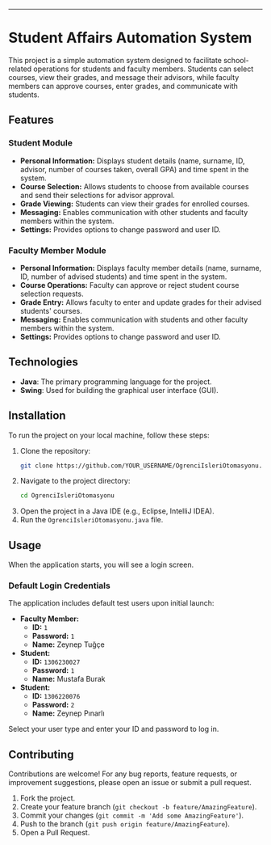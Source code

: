 -----

# Student Affairs Automation System

This project is a simple automation system designed to facilitate school-related operations for students and faculty members. Students can select courses, view their grades, and message their advisors, while faculty members can approve courses, enter grades, and communicate with students.

## Features

### Student Module

  * **Personal Information:** Displays student details (name, surname, ID, advisor, number of courses taken, overall GPA) and time spent in the system.
  * **Course Selection:** Allows students to choose from available courses and send their selections for advisor approval.
  * **Grade Viewing:** Students can view their grades for enrolled courses.
  * **Messaging:** Enables communication with other students and faculty members within the system.
  * **Settings:** Provides options to change password and user ID.

### Faculty Member Module

  * **Personal Information:** Displays faculty member details (name, surname, ID, number of advised students) and time spent in the system.
  * **Course Operations:** Faculty can approve or reject student course selection requests.
  * **Grade Entry:** Allows faculty to enter and update grades for their advised students' courses.
  * **Messaging:** Enables communication with students and other faculty members within the system.
  * **Settings:** Provides options to change password and user ID.

## Technologies

  * **Java**: The primary programming language for the project.
  * **Swing**: Used for building the graphical user interface (GUI).

## Installation

To run the project on your local machine, follow these steps:

1.  Clone the repository:
    ```bash
    git clone https://github.com/YOUR_USERNAME/OgrenciIsleriOtomasyonu.git
    ```
2.  Navigate to the project directory:
    ```bash
    cd OgrenciIsleriOtomasyonu
    ```
3.  Open the project in a Java IDE (e.g., Eclipse, IntelliJ IDEA).
4.  Run the `OgrenciIsleriOtomasyonu.java` file.

## Usage

When the application starts, you will see a login screen.

### Default Login Credentials

The application includes default test users upon initial launch:

  * **Faculty Member:**
      * **ID:** `1`
      * **Password:** `1`
      * **Name:** Zeynep Tuğçe
  * **Student:**
      * **ID:** `1306230027`
      * **Password:** `1`
      * **Name:** Mustafa Burak
  * **Student:**
      * **ID:** `1306220076`
      * **Password:** `2`
      * **Name:** Zeynep Pınarlı

Select your user type and enter your ID and password to log in.

## Contributing

Contributions are welcome\! For any bug reports, feature requests, or improvement suggestions, please open an issue or submit a pull request.

1.  Fork the project.
2.  Create your feature branch (`git checkout -b feature/AmazingFeature`).
3.  Commit your changes (`git commit -m 'Add some AmazingFeature'`).
4.  Push to the branch (`git push origin feature/AmazingFeature`).
5.  Open a Pull Request.


